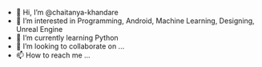 - 👋 Hi, I’m @chaitanya-khandare
- 👀 I’m interested in Programming, Android, Machine Learning, Designing, Unreal Engine
- 🌱 I’m currently learning Python
- 💞️ I’m looking to collaborate on ...
- 📫 How to reach me ...

<!---
chaitanya-khandare/chaitanya-khandare is a ✨ special ✨ repository because its `README.md` (this file) appears on your GitHub profile.
You can click the Preview link to take a look at your changes.
--->
